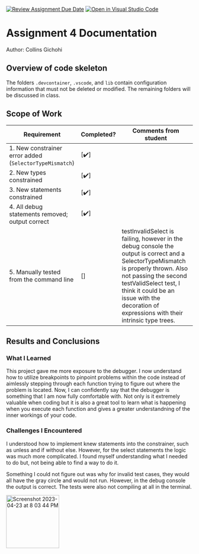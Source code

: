 [![Review Assignment Due Date](https://classroom.github.com/assets/deadline-readme-button-24ddc0f5d75046c5622901739e7c5dd533143b0c8e959d652212380cedb1ea36.svg)](https://classroom.github.com/a/VZQ8t-Ug)
[![Open in Visual Studio Code](https://classroom.github.com/assets/open-in-vscode-718a45dd9cf7e7f842a935f5ebbe5719a5e09af4491e668f4dbf3b35d5cca122.svg)](https://classroom.github.com/online_ide?assignment_repo_id=10929227&assignment_repo_type=AssignmentRepo)
# Assignment 4 Documentation

Author: Collins Gichohi

## Overview of code skeleton

The folders `.devcontainer`, `.vscode`, and `lib` contain configuration information that must not be deleted or modified. The remaining folders will be discussed in class.

## Scope of Work

| Requirement                                             | Completed? | Comments from student |
| ------------------------------------------------------- | ---------- | --------------------- |
| 1. New constrainer error added (`SelectorTypeMismatch`) | [✔️]         |                       |
| 2. New types constrained                                | [✔️]         |                       |
| 3. New statements constrained                           | [✔️]         |                     |
| 4. All debug statements removed; output correct         | [✔️]         |                       |
| 5. Manually tested from the command line                | []         |testInvalidSelect is failing, however in the debug console the output is correct and a SelectorTypeMismatch is properly thrown. Also not passing the second testValidSelect test, I think it could be an issue with the decoration of expressions with their intrinsic type trees.                     |

## Results and Conclusions

### What I Learned

This project gave me more exposure to the debugger. I now understand how to utilize breakpoints to pinpoint problems within the code instead of aimlessly stepping through each function trying to figure out where the problem is located. Now, I can confidently say that the debugger is something that I am now fully comfortable with. Not only is it extremely valuable when coding but it is also a great tool to learn what is happening when you execute each function and gives a greater understandning of the inner workings of your code. 

### Challenges I Encountered

I understood how to implement knew statements into the constrainer, such as unless and if without else. However, for the select statements the logic was much more complicated. I found myself understanding what I needed to do but, not being able to find a way to do it.

Something I could not figure out was why for invalid test cases, they would all have the gray circle and would not run. However, in the debug console the output is correct. The tests were also not compiling at all in the terminal. 

<img width="143" alt="Screenshot 2023-04-23 at 8 03 44 PM" src="https://user-images.githubusercontent.com/83888230/233891099-d0ae4afe-ddcc-40a1-bc4d-d881ea54b06e.png">
